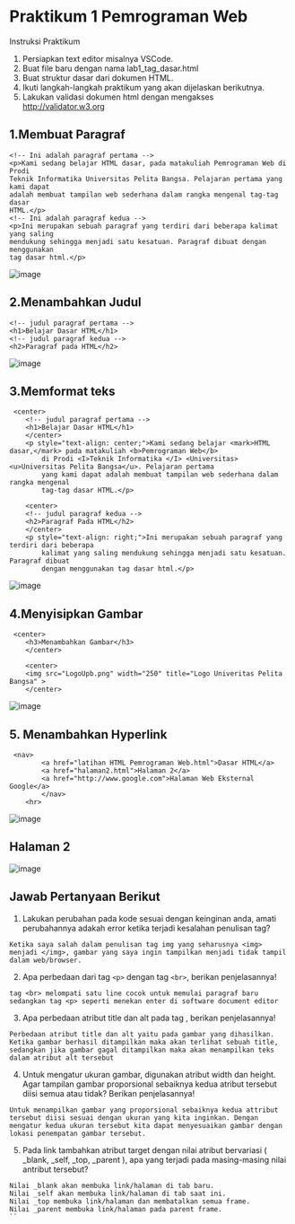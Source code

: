 # Praktikum 1 Pemrograman Web
Instruksi Praktikum
1. Persiapkan text editor misalnya VSCode.
2. Buat file baru dengan nama lab1_tag_dasar.html
3. Buat struktur dasar dari dokumen HTML.
4. Ikuti langkah-langkah praktikum yang akan dijelaskan berikutnya.
5. Lakukan validasi dokumen html dengan mengakses http://validator.w3.org

## 1.Membuat Paragraf
```
<!-- Ini adalah paragraf pertama -->
<p>Kami sedang belajar HTML dasar, pada matakuliah Pemrograman Web di Prodi
Teknik Informatika Universitas Pelita Bangsa. Pelajaran pertama yang kami dapat
adalah membuat tampilan web sederhana dalam rangka mengenal tag-tag dasar
HTML.</p>
<!-- Ini adalah paragraf kedua -->
<p>Ini merupakan sebuah paragraf yang terdiri dari beberapa kalimat yang saling
mendukung sehingga menjadi satu kesatuan. Paragraf dibuat dengan menggunakan
tag dasar html.</p>
```
![image](https://github.com/RadjaAzukio/Praktikum_PemWeb1/assets/115551911/35150113-e658-4b10-a3b2-ede79326ae0e)


## 2.Menambahkan Judul
```
<!-- judul paragraf pertama -->
<h1>Belajar Dasar HTML</h1>
<!-- judul paragraf kedua -->
<h2>Paragraf pada HTML</h2>
```

![image](https://github.com/RadjaAzukio/Praktikum_PemWeb1/assets/115551911/16888158-2513-4c69-9237-4de94c18c105)


## 3.Memformat teks
```
 <center>
    <!-- judul paragraf pertama -->
    <h1>Belajar Dasar HTML</h1>
    </center>   
    <p style="text-align: center;">Kami sedang belajar <mark>HTML dasar,</mark> pada matakuliah <b>Pemrograman Web</b>
        di Prodi <I>Teknik Informatika </I> <Universitas> <u>Universitas Pelita Bangsa</u>. Pelajaran pertama
        yang kami dapat adalah membuat tampilan web sederhana dalam rangka mengenal
        tag-tag dasar HTML.</p>

    <center>
    <!-- judul paragraf kedua -->
    <h2>Paragraf Pada HTML</h2>
    </center>
    <p style="text-align: right;">Ini merupakan sebuah paragraf yang terdiri dari beberapa
        kalimat yang saling mendukung sehingga menjadi satu kesatuan. Paragraf dibuat
        dengan menggunakan tag dasar html.</p>
```

![image](https://github.com/RadjaAzukio/Praktikum_PemWeb1/assets/115551911/2663cd78-b08e-403b-916e-055721a36fc2)


## 4.Menyisipkan Gambar
```
 <center>
    <h3>Menambahkan Gambar</h3>
    </center>

    <center>
    <img src="LogoUpb.png" width="250" title="Logo Univeritas Pelita Bangsa" >
    </center>
```

![image](https://github.com/RadjaAzukio/Praktikum_PemWeb1/assets/115551911/c2474cdd-4eb2-4ec1-9637-ac0795e45882)


## 5. Menambahkan Hyperlink
```
 <nav>
        <a href="latihan HTML Pemrograman Web.html">Dasar HTML</a>
        <a href="halaman2.html">Halaman 2</a>
        <a href="http://www.google.com">Halaman Web Eksternal Google</a>
        </nav>
    <hr>
```

![image](https://github.com/RadjaAzukio/Praktikum_PemWeb1/assets/115551911/bd4a7f6c-137c-4497-81e2-0dfac1a61529)


## Halaman 2

![image](https://github.com/RadjaAzukio/Praktikum_PemWeb1/assets/115551911/0bcb34a3-e506-4a2d-a507-73ddcd26f811)



## Jawab Pertanyaan Berikut
1. Lakukan perubahan pada kode sesuai dengan keinginan anda, amati perubahannya adakah error ketika terjadi kesalahan penulisan tag?
```
Ketika saya salah dalam penulisan tag img yang seharusnya <img> menjadi </img>, gambar yang saya ingin tampilkan menjadi tidak tampil dalam web/browser.
```

2. Apa perbedaan dari tag `<p>` dengan tag `<br>`, berikan penjelasannya!
```
tag <br> melompati satu line cocok untuk memulai paragraf baru sedangkan tag <p> seperti menekan enter di software document editor 
```

3. Apa perbedaan atribut title dan alt pada tag <img>, berikan penjelasannya!
```
Perbedaan atribut title dan alt yaitu pada gambar yang dihasilkan. Ketika gambar berhasil ditampilkan maka akan terlihat sebuah title, sedangkan jika gambar gagal ditampilkan maka akan menampilkan teks dalam atribut alt tersebut
```

4. Untuk mengatur ukuran gambar, digunakan atribut width dan height. Agar tampilan gambar proporsional sebaiknya kedua atribut tersebut diisi semua atau tidak? Berikan penjelasannya!
```
Untuk menampilkan gambar yang proporsional sebaiknya kedua attribut tersebut diisi sesuai dengan ukuran yang kita inginkan. Dengan mengatur kedua ukuran tersebut kita dapat menyesuaikan gambar dengan lokasi penempatan gambar tersebut.
```

5. Pada link tambahkan atribut target dengan nilai atribut bervariasi ( _blank, _self, _top, _parent ), apa yang terjadi pada masing-masing nilai antribut tersebut?
```
Nilai _blank akan membuka link/halaman di tab baru.
Nilai _self akan membuka link/halaman di tab saat ini.
Nilai _top membuka link/halaman dan membatalkan semua frame.
Nilai _parent membuka link/halaman pada parent frame.
``
